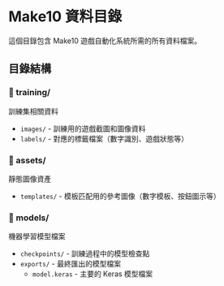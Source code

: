 # Make10 資料目錄

這個目錄包含 Make10 遊戲自動化系統所需的所有資料檔案。

## 目錄結構

### 📁 training/
訓練集相關資料
- `images/` - 訓練用的遊戲截圖和圖像資料
- `labels/` - 對應的標籤檔案（數字識別、遊戲狀態等）

### 📁 assets/
靜態圖像資產
- `templates/` - 模板匹配用的參考圖像（數字模板、按鈕圖示等）

### 📁 models/
機器學習模型檔案
- `checkpoints/` - 訓練過程中的模型檢查點
- `exports/` - 最終匯出的模型檔案
  - `model.keras` - 主要的 Keras 模型檔案
